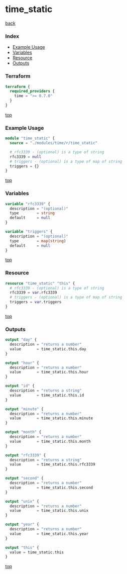 # time_static

[back](../time.md)

### Index

- [Example Usage](#example-usage)
- [Variables](#variables)
- [Resource](#resource)
- [Outputs](#outputs)

### Terraform

```terraform
terraform {
  required_providers {
    time = ">= 0.7.0"
  }
}
```

[top](#index)

### Example Usage

```terraform
module "time_static" {
  source = "./modules/time/r/time_static"

  # rfc3339 - (optional) is a type of string
  rfc3339 = null
  # triggers - (optional) is a type of map of string
  triggers = {}
}
```

[top](#index)

### Variables

```terraform
variable "rfc3339" {
  description = "(optional)"
  type        = string
  default     = null
}

variable "triggers" {
  description = "(optional)"
  type        = map(string)
  default     = null
}
```

[top](#index)

### Resource

```terraform
resource "time_static" "this" {
  # rfc3339 - (optional) is a type of string
  rfc3339 = var.rfc3339
  # triggers - (optional) is a type of map of string
  triggers = var.triggers
}
```

[top](#index)

### Outputs

```terraform
output "day" {
  description = "returns a number"
  value       = time_static.this.day
}

output "hour" {
  description = "returns a number"
  value       = time_static.this.hour
}

output "id" {
  description = "returns a string"
  value       = time_static.this.id
}

output "minute" {
  description = "returns a number"
  value       = time_static.this.minute
}

output "month" {
  description = "returns a number"
  value       = time_static.this.month
}

output "rfc3339" {
  description = "returns a string"
  value       = time_static.this.rfc3339
}

output "second" {
  description = "returns a number"
  value       = time_static.this.second
}

output "unix" {
  description = "returns a number"
  value       = time_static.this.unix
}

output "year" {
  description = "returns a number"
  value       = time_static.this.year
}

output "this" {
  value = time_static.this
}
```

[top](#index)